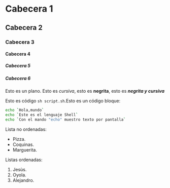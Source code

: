 # Cabecera 1

## Cabecera 2

### Cabecera 3

#### Cabecera 4

##### Cabecera 5

##### Cabecera 6

Esto es un plano. Esto es *cursiva*, esto es **negrita**, esto es ***negrita y cursiva***

Esto es código `sh script.sh`.Esto es un código bloque:

```sh
echo `Hola,mundo`
echo `Este es el lenguaje Shell`
echo `Con el mando "echo" muestro texto por pantalla`
```
Lista no ordenadas:

* Pizza.
* Coquinas.
* Marguerita.

Listas ordenadas:

1. Jesùs.
2. Oyola.
3. Alejandro.
